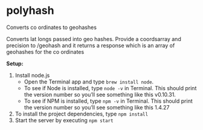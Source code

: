 # polyhash
Converts co ordinates to geohashes

Converts lat longs passed into geo hashes. Provide a coordsarray and precision to /geohash and it returns a response which is an array of geohashes for the co ordinates

<strong>Setup:</strong><br/>
<ol>
	<li>Install node.js
		<ul>
			<li>Open the Terminal app and type <code>brew install node</code>.</li>
			<li>To see if Node is installed, type <code>node -v</code> in Terminal. This should print the version number so you’ll see something like this v0.10.31.</li>
			<li>To see if NPM is installed, type <code>npm -v</code> in Terminal. This should print the version number so you’ll see something like this 1.4.27</li>
		</ul>
	</li>
	<li>To install the project dependencies, type <code>npm install</code><br/></li>
	<li>Start the server by executing <code>npm start</code><br/></li>
</ol>
